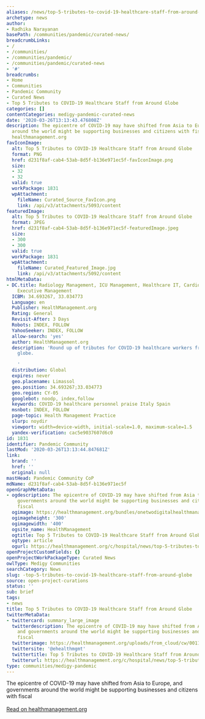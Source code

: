 ```yaml
---
aliases: /news/top-5-tributes-to-covid-19-healthcare-staff-from-around-globe
archetype: news
author:
- Radhika Narayanan
basePath: /communities/pandemic/curated-news/
breadcrumbLinks:
- /
- /communities/
- /communities/pandemic/
- /communities/pandemic/curated-news
- '#'
breadcrumbs:
- Home
- Communities
- Pandemic Community
- Curated News
- Top 5 Tributes to COVID-19 Healthcare Staff from Around Globe
categories: []
contentCategories: medigy-pandemic-curated-news
date: '2020-03-26T13:13:43.476808Z'
description: The epicentre of COVID-19 may have shifted from Asia to Europe, and governments
  around the world might be supporting businesses and citizens with fiscalRead on
  healthmanagement.org
favIconImage:
  alt: Top 5 Tributes to COVID-19 Healthcare Staff from Around Globe
  format: PNG
  href: d231f8af-cab4-53ab-8d5f-b136e971ec5f-favIconImage.png
  size:
  - 32
  - 32
  valid: true
  workPackage: 1831
  wpAttachment:
    fileName: Curated_Source_FavIcon.png
    link: /api/v3/attachments/5093/content
featuredImage:
  alt: Top 5 Tributes to COVID-19 Healthcare Staff from Around Globe
  format: JPEG
  href: d231f8af-cab4-53ab-8d5f-b136e971ec5f-featuredImage.jpeg
  size:
  - 300
  - 300
  valid: true
  workPackage: 1831
  wpAttachment:
    fileName: Curated_Featured_Image.jpg
    link: /api/v3/attachments/5092/content
htmlMetaData:
- DC.title: Radiology Management, ICU Management, Healthcare IT, Cardiology Management,
    Executive Management
  ICBM: 34.693267, 33.034773
  Language: en
  Publisher: HealthManagement.org
  Rating: General
  Revisit-After: 3 Days
  Robots: INDEX, FOLLOW
  YahooSeeker: INDEX, FOLLOW
  allow-search: 'yes'
  author: HealthManagement.org
  description: 'Round up of tributes for COVID-19 healthcare workers from around the
    globe.

    '
  distribution: Global
  expires: never
  geo.placename: Limassol
  geo.position: 34.693267;33.034773
  geo.region: CY-05
  googlebot: noodp, index,follow
  keywords: COVID-19 healthcare personnel praise Italy Spain
  msnbot: INDEX, FOLLOW
  page-topic: Health Management Practice
  slurp: noydir
  viewport: width=device-width, initial-scale=1.0, maximum-scale=1.5
  yandex-verification: cac5e9037607d6c0
id: 1831
identifier: Pandemic Community
lastMod: '2020-03-26T13:13:44.847681Z'
link:
  brand: ''
  href: ''
  original: null
mastHead: Pandemic Community CoP
mdName: d231f8af-cab4-53ab-8d5f-b136e971ec5f
openGraphMetaData:
- ogdescription: The epicentre of COVID-19 may have shifted from Asia to Europe, and
    governments around the world might be supporting businesses and citizens with
    fiscal
  ogimage: https://healthmanagement.org/bundles/onetwodigitalhealthmanagement/img/healthmanagement_logo_square.jpg
  ogimageheight: '300'
  ogimagewidth: '400'
  ogsite_name: HealthManagement
  ogtitle: Top 5 Tributes to COVID-19 Healthcare Staff from Around Globe
  ogtype: article
  ogurl: https://healthmanagement.org/c/hospital/news/top-5-tributes-to-covid-19-healthcare-staff-from-around-globe
openProjectCustomFields: {}
openProjectWorkPackageType: Curated News
owlType: Medigy Communities
searchCategory: News
slug: -top-5-tributes-to-covid-19-healthcare-staff-from-around-globe
source: open-project-curations
status: ''
sub: brief
tags:
- news
title: Top 5 Tributes to COVID-19 Healthcare Staff from Around Globe
twitterMetaData:
- twittercard: summary_large_image
  twitterdescription: The epicentre of COVID-19 may have shifted from Asia to Europe,
    and governments around the world might be supporting businesses and citizens with
    fiscal
  twitterimage: https://healthmanagement.org/uploads/from_cloud/cw/00116526_cw_image_wi_29667c04dcb57821994384bdacce85e7.jpg
  twittersite: '@ehealthmgmt'
  twittertitle: Top 5 Tributes to COVID-19 Healthcare Staff from Around Globe
  twitterurl: https://healthmanagement.org/c/hospital/news/top-5-tributes-to-covid-19-healthcare-staff-from-around-globe
type: communities/medigy-pandemic
---
```


The epicentre of COVID-19 may have shifted from Asia to Europe, and governments around the world might be supporting businesses and citizens with fiscal<br><br><a target="_blank" href=https://healthmanagement.org/c/hospital/news/top-5-tributes-to-covid-19-healthcare-staff-from-around-globe>Read on healthmanagement.org</a>